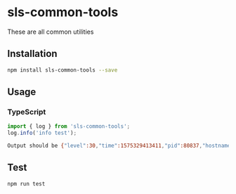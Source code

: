 # sls-common-tools

These are all common utilities

## Installation

```sh
npm install sls-common-tools --save
```

## Usage

### TypeScript

```typescript
import { log } from 'sls-common-tools';
log.info('info test');
```

```sh
Output should be {"level":30,"time":1575329413411,"pid":80837,"hostname":"MBP-DE-MOHAMED","msg":"info test","v":1}
```

## Test

```sh
npm run test
```
